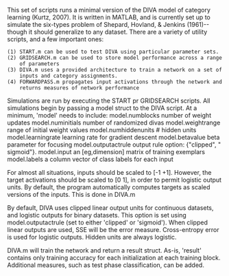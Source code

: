 <!-- % % % % % % % % % % % % % % % % % % % % % % % % % % % % % % %% % %
% %         _     _      _     _      _     _      _     _          % %
% %        (c).-.(c)    (c).-.(c)    (c).-.(c)    (c).-.(c)         % %
% %         / ._. \      / ._. \      / ._. \      / ._. \          % %
% %       __\( Y )/__  __\( Y )/__  __\( Y )/__  __\( Y )/__        % %
% %      (_.-/'-'\-._)(_.-/'-'\-._)(_.-/'-'\-._)(_.-/'-'\-._)       % %
% %         || D ||      || I ||      || V ||      || A ||          % %
% %       _.' `-' '._  _.' `-' '._  _.' `-' '._  _.' `-' '._        % %
% %      (.-./`-'\.-.)(.-./`-'\.-.)(.-./`-'\.-.)(.-./`-'\.-.)       % %
% %       `-'     `-'  `-'     `-'  `-'     `-'  `-'     `-'        % %
% %                                                                 % %
% %       Written by Nolan Conaway (nconawa1@binghamton.edu).       % %
% % % % % % % % % % % % % % % % % % % % % % % % % % % % % % % % % % % % -->

This set of scripts runs a minimal version of the DIVA model of category 
learning (Kurtz, 2007). It is written in MATLAB, and is currently set up to 
simulate the six-types problem of Shepard, Hovland, & Jenkins (1961)--though 
it should generalize to any dataset. There are a variety of utility scripts, 
and a few important ones:

    (1) START.m can be used to test DIVA using particular parameter sets.
    (2) GRIDSEARCH.m can be used to store model performance across a range 
        of parameters
    (3) DIVA.m uses a provided architecture to train a network on a set of 
        inputs and category assignments.
    (4) FORWARDPASS.m propagates input activations through the network and
        returns measures of network performance

Simulations are run by executing the START pr GRIDSEARCH scripts. All 
simulations begin by passing a model struct to the DIVA script. At a minimum,
'model' needs to include:
    model.numblocks          number of weight updates
    model.numinitials        number of randomized divas
    model.weightrange        range of initial weight values
    model.numhiddenunits     # hidden units
    model.learningrate       learning rate for gradient descent
    model.betavalue          beta parameter for focusing
    model.outputactrule      output rule option:  {"clipped", " sigmoid"}.
    model.input              an [eg,dimension] matrix of training exemplars
    model.labels             a column vector of class labels for each input

For almost all situations, inputs should be scaled to [-1 +1]. However, the
target activations should be scaled to [0 1], in order to permit logistic 
output units. By default, the program automatically computes targets as scaled
versions of the inputs. This is done in DIVA.m

By default, DIVA uses clipped linear output units for continuous datasets, and
logistic outputs for binary datasets. This option is set using 
model.outputactrule (set to either 'clipped' or 'sigmoid'). When clipped
linear outputs are used, SSE will be the error measure. Cross-entropy error
is used for logistic outputs. Hidden units are always logistic.

DIVA.m will train the network and return a result struct. As-is, 'result' contains only
training accuracy for each initialization at each training block. Additional measures,
such as test phase classification, can be added. 